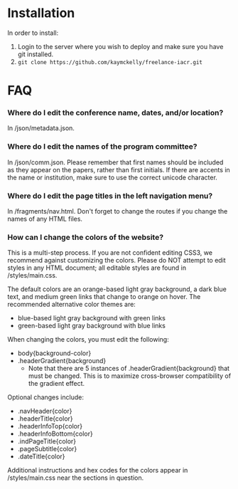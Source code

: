 # Installation
In order to install:

1. Login to the server where you wish to deploy and make sure you have git installed.
2. ```git clone https://github.com/kaymckelly/freelance-iacr.git```


# FAQ
### Where do I edit the conference name, dates, and/or location?
In /json/metadata.json.

### Where do I edit the names of the program committee?
In /json/comm.json. Please remember that first names should be included as they appear on the papers, rather than first initials. If there are accents in the name or institution, make sure to use the correct unicode character.

### Where do I edit the page titles in the left navigation menu?
In /fragments/nav.html. Don't forget to change the routes if you change the names of any HTML files.

### How can I change the colors of the website?
This is a multi-step process. If you are not confident editing CSS3, we recommend against customizing the colors. Please do NOT attempt to edit styles in any HTML document; all editable styles are found in /styles/main.css.

The default colors are an orange-based light gray background, a dark blue text, and medium green links that change to orange on hover. The recommended alternative color themes are:
- blue-based light gray background with green links
- green-based light gray background with blue links

When changing the colors, you must edit the following:
- body{background-color}
- .headerGradient{background}
  - Note that there are 5 instances of .headerGradient{background} that must be changed. This is to maximize cross-browser compatibility of the gradient effect.

Optional changes include:
- .navHeader{color}
- .headerTitle{color}
- .headerInfoTop{color}
- .headerInfoBottom{color}
- .indPageTitle{color}
- .pageSubtitle{color}
- .dateTitle{color}

Additional instructions and hex codes for the colors appear in /styles/main.css near the sections in question.
